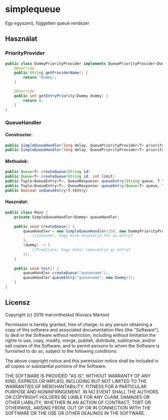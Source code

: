 # simplequeue
Egy egyszerű, független queue rendszer

## Használat
### PriorityProvider
```java
public class DummyPriorityProvider implements QueuePriorityProvider<Dummy> {
    @Override
    public String getProviderName() {
        return "Dummy";
    }

    @Override
    public int getEntryPriority(Dummy dummy) {
        return 0;
    }
}
```

### QueueHandler
#### Constructor:
```java
public SimpleQueueHandler(long delay, QueuePriorityProvider<T> priorityProvider, QueueConsumer<T> consumer)
public SimpleQueueHandler(long delay, QueuePriorityProvider<T> priorityProvider, QueueConsumer<T> consumer, Predicate<T> removePredicate)
```

#### Methodok:
```java
public Queue<T> createQueue(String id)
public Queue<T> createQueue(String id, int limit)
public Tuple<QueueEntry<T>, QueueResponse> queueEntry(String queue, T tEntry)
public Tuple<QueueEntry<T>, QueueResponse> queueEntry(Queue<T> queue, T tEntry)
public boolean unQueueEntry(T tEntry)
```

#### Használat:
```java
public class Main {
    private SimpleQueueHandler<Dummy> queueHandler;
    
    public void createQueue() {
        queueHandler = new SimpleQueueHandler(250, new DummyPriorityProvider<>(), (dummy, queue, handler) -> {
            //Consumer, hogy mire használja fel az entryt
        },
        (dummy) -> {
            //Predicate, hogy mikor removeolja az entryt
        });
    }
    
    public void test() {
        queueHandler.createQueue("queuename");
        queueHandler.queueEntry("queuename", new Dummy());
    }
}
```

## Licensz
Copyright (c) 2019 marvintheskid (Kovács Márton)

Permission is hereby granted, free of charge, to any person obtaining a copy
of this software and associated documentation files (the "Software"), to deal
in the Software without restriction, including without limitation the rights
to use, copy, modify, merge, publish, distribute, sublicense, and/or sell
copies of the Software, and to permit persons to whom the Software is
furnished to do so, subject to the following conditions:

The above copyright notice and this permission notice shall be included in all
copies or substantial portions of the Software.

THE SOFTWARE IS PROVIDED "AS IS", WITHOUT WARRANTY OF ANY KIND, EXPRESS OR
IMPLIED, INCLUDING BUT NOT LIMITED TO THE WARRANTIES OF MERCHANTABILITY,
FITNESS FOR A PARTICULAR PURPOSE AND NONINFRINGEMENT. IN NO EVENT SHALL THE
AUTHORS OR COPYRIGHT HOLDERS BE LIABLE FOR ANY CLAIM, DAMAGES OR OTHER
LIABILITY, WHETHER IN AN ACTION OF CONTRACT, TORT OR OTHERWISE, ARISING FROM,
OUT OF OR IN CONNECTION WITH THE SOFTWARE OR THE USE OR OTHER DEALINGS IN THE
SOFTWARE.
